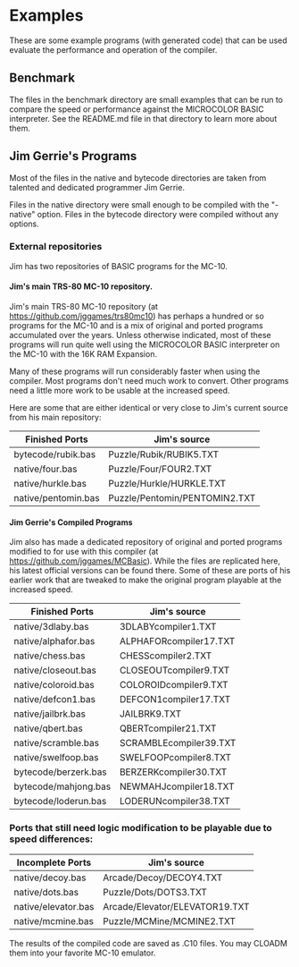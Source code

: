 # Examples
These are some example programs (with generated code) that can be used evaluate the performance and operation of the compiler.

## Benchmark
The files in the benchmark directory are small examples that can be run to compare the speed or performance against the MICROCOLOR BASIC interpreter.  See the README.md file in that directory to learn more about them.

## Jim Gerrie's Programs
Most of the files in the native and bytecode directories are taken from talented and dedicated programmer Jim Gerrie.

Files in the native directory were small enough to be compiled with the "-native" option.  Files in the bytecode directory were compiled without any options.

### External repositories
Jim has two repositories of BASIC programs for the MC-10.

#### Jim's main TRS-80 MC-10 repository.
Jim's main TRS-80 MC-10 repository (at https://github.com/jggames/trs80mc10) has perhaps a hundred or so programs for the MC-10 and is a mix of original and ported programs accumulated over the years.  Unless otherwise indicated, most of these programs will run quite well using the MICROCOLOR BASIC interpreter on the MC-10 with the 16K RAM Expansion.

Many of these programs will run considerably faster when using the compiler.  Most programs don't need much work to convert.  Other programs need a little more work to be usable at the increased speed.

Here are some that are either identical or very close to Jim's current source from his main repository:

Finished Ports       | Jim's source
-------------------- | -----------------------------
bytecode/rubik.bas   | Puzzle/Rubik/RUBIK5.TXT
native/four.bas      | Puzzle/Four/FOUR2.TXT
native/hurkle.bas    | Puzzle/Hurkle/HURKLE.TXT
native/pentomin.bas  | Puzzle/Pentomin/PENTOMIN2.TXT

#### Jim Gerrie's Compiled Programs
Jim also has made a dedicated repository of original and ported programs modified to for use with this compiler (at https://github.com/jggames/MCBasic).  While the files are replicated here, his latest official versions can be found there.  Some of these are ports of his earlier work that are tweaked to make the original program playable at the increased speed.

Finished Ports       | Jim's source
-------------------- | ---------------------
native/3dlaby.bas    | 3DLABYcompiler1.TXT
native/alphafor.bas  | ALPHAFORcompiler17.TXT
native/chess.bas     | CHESScompiler2.TXT
native/closeout.bas  | CLOSEOUTcompiler9.TXT
native/coloroid.bas  | COLOROIDcompiler9.TXT
native/defcon1.bas   | DEFCON1compiler17.TXT
native/jailbrk.bas   | JAILBRK9.TXT
native/qbert.bas     | QBERTcompiler21.TXT
native/scramble.bas  | SCRAMBLEcompiler39.TXT
native/swelfoop.bas  | SWELFOOPcompiler8.TXT
bytecode/berzerk.bas | BERZERKcompiler30.TXT
bytecode/mahjong.bas | NEWMAHJcompiler18.TXT
bytecode/loderun.bas | LODERUNcompiler38.TXT

### Ports that still need logic modification to be playable due to speed differences:

Incomplete Ports       |  Jim's source
---------------------- | --------------------------------
native/decoy.bas       |  Arcade/Decoy/DECOY4.TXT
native/dots.bas        |  Puzzle/Dots/DOTS3.TXT
native/elevator.bas    |  Arcade/Elevator/ELEVATOR19.TXT
native/mcmine.bas      |  Puzzle/MCMine/MCMINE2.TXT

The results of the compiled code are saved as .C10 files.  You may CLOADM them into your favorite MC-10 emulator.
